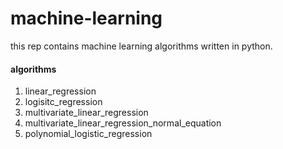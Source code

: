 # machine-learning
 this rep contains machine learning algorithms written in python.
 #### algorithms
 1. linear_regression
 2. logisitc_regression
 3. multivariate_linear_regression
 4. multivariate_linear_regression_normal_equation
 5. polynomial_logistic_regression
